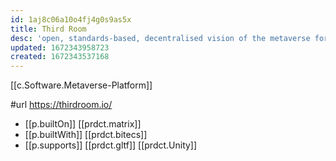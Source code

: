 ```yaml
---
id: 1aj8c06a10o4fj4g0s9as5x
title: Third Room
desc: 'open, standards-based, decentralised vision of the metaverse for the open Web, built entirely on Matrix'
updated: 1672343958723
created: 1672343537168
---
```


[[c.Software.Metaverse-Platform]]

#url https://thirdroom.io/

- [[p.builtOn]] [[prdct.matrix]]
- [[p.builtWith]] [[prdct.bitecs]]
- [[p.supports]] [[prdct.gltf]] [[prdct.Unity]]